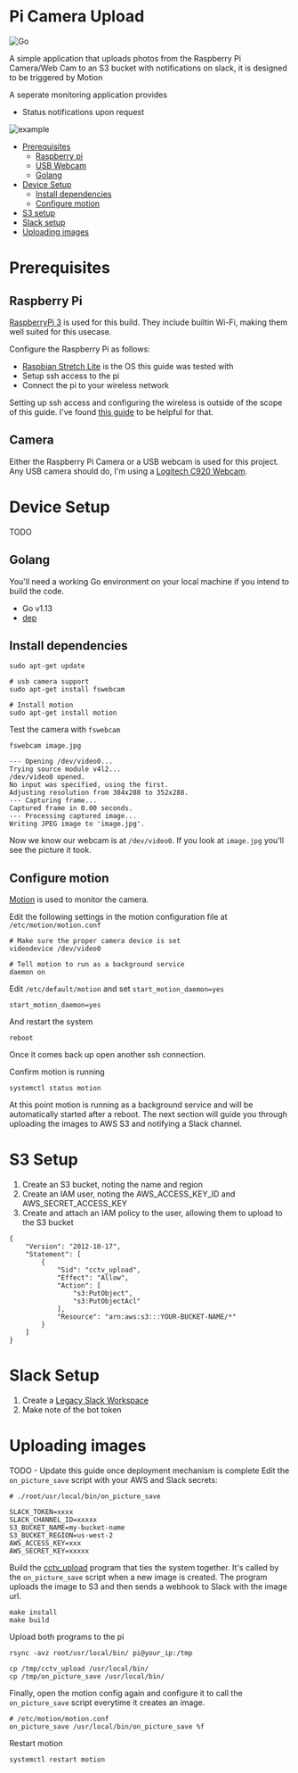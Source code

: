 # Pi Camera Upload
![Go](https://github.com/ryanpudd/pi-camera-upload/workflows/Go/badge.svg)

A simple application that uploads photos from the Raspberry Pi Camera/Web Cam to an S3 bucket with notifications on slack, it is designed to be triggered by Motion

A seperate monitoring application provides
- Status notifications upon request

![example](./resources/example.png)

- [Prerequisites](#prerequisites)
  - [Raspberry pi](#raspberry-pi)
  - [USB Webcam](#usb-webcam)
  - [Golang](#golang)
- [Device Setup](#device-setup)
  - [Install dependencies](#install-dependencies)
  - [Configure motion](#configure-motion)
- [S3 setup](#s3-setup)
- [Slack setup](#slack-setup)
- [Uploading images](#uploading-images)


# Prerequisites

## Raspberry Pi

[RaspberryPi 3](https://www.raspberrypi.org/products/raspberry-pi-3-model-b/) is used for this build.
They include builtin Wi-Fi, making them well suited for this usecase.

Configure the Raspberry Pi as follows:
- [Raspbian Stretch Lite](https://www.raspberrypi.org/downloads/raspbian/) is the OS this guide was tested with
- Setup ssh access to the pi
- Connect the pi to your wireless network

Setting up ssh access and configuring the wireless is outside of the scope of this guide.
I've found [this guide](https://medium.com/@danidudas/install-raspbian-jessie-lite-and-setup-wi-fi-without-access-to-command-line-or-using-the-network-97f065af722e) to 
be helpful for that.

## Camera

Either the Raspberry Pi Camera or a USB webcam is used for this project. Any USB camera should do, I'm using a [Logitech C920 Webcam](https://www.amazon.com/gp/product/B006JH8T3S).

# Device Setup

TODO

## Golang

You'll need a working Go environment on your local machine if you intend to build the code.

* Go v1.13
* [dep](https://github.com/golang/dep)


## Install dependencies


```
sudo apt-get update

# usb camera support
sudo apt-get install fswebcam

# Install motion
sudo apt-get install motion
```

Test the camera with `fswebcam`
```
fswebcam image.jpg
```
```
--- Opening /dev/video0...
Trying source module v4l2...
/dev/video0 opened.
No input was specified, using the first.
Adjusting resolution from 384x288 to 352x288.
--- Capturing frame...
Captured frame in 0.00 seconds.
--- Processing captured image...
Writing JPEG image to 'image.jpg'.
```
Now we know our webcam is at `/dev/video0`. If you look at `image.jpg` you'll see the picture it took.


## Configure motion

[Motion](https://motion-project.github.io/) is used to monitor the camera.

Edit the following settings in the motion configuration file at `/etc/motion/motion.conf`

```
# Make sure the proper camera device is set
videodevice /dev/video0

# Tell motion to run as a background service
daemon on
```

Edit `/etc/default/motion` and set `start_motion_daemon=yes`
```
start_motion_daemon=yes
```

And restart the system
```
reboot
```

Once it comes back up open another ssh connection.

Confirm motion is running
```
systemctl status motion
```

At this point motion is running as a background service and will be automatically
started after a reboot. The next section will guide you through uploading the images
to AWS S3 and notifying a Slack channel.

# S3 Setup

1. Create an S3 bucket, noting the name and region
2. Create an IAM user, noting the AWS_ACCESS_KEY_ID and AWS_SECRET_ACCESS_KEY
3. Create and attach an IAM policy to the user, allowing them to upload to the S3 bucket
  ```
  {
      "Version": "2012-10-17",
      "Statement": [
          {
              "Sid": "cctv_upload",
              "Effect": "Allow",
              "Action": [
                  "s3:PutObject",
                  "s3:PutObjectAcl"
              ],
              "Resource": "arn:aws:s3:::YOUR-BUCKET-NAME/*"
          }
      ]
  }
  ```

# Slack Setup

1. Create a [Legacy Slack Workspace](https://slack.com/intl/en-gb/help/articles/115005265703-Create-a-bot-for-your-workspace)
2. Make note of the bot token

# Uploading images

TODO - Update this guide once deployment mechanism is complete
Edit the `on_picture_save` script with your AWS and Slack secrets:
```
# ./root/usr/local/bin/on_picture_save

SLACK_TOKEN=xxxx
SLACK_CHANNEL_ID=xxxxx
S3_BUCKET_NAME=my-bucket-name
S3_BUCKET_REGION=us-west-2
AWS_ACCESS_KEY=xxx
AWS_SECRET_KEY=xxxxx
```

Build the [cctv_upload](./cmd/cctv_upload) program that ties the system together.
It's called by the `on_picture_save` script when a new image is created. 
The program uploads the image to S3 and then sends a webhook to Slack with the image url.

```
make install
make build
```

Upload both programs to the pi
```
rsync -avz root/usr/local/bin/ pi@your_ip:/tmp

cp /tmp/cctv_upload /usr/local/bin/
cp /tmp/on_picture_save /usr/local/bin/
```

Finally, open the motion config again and configure it to call the `on_picture_save` script everytime it creates an image.

```
# /etc/motion/motion.conf
on_picture_save /usr/local/bin/on_picture_save %f
```

Restart motion
```
systemctl restart motion
```
